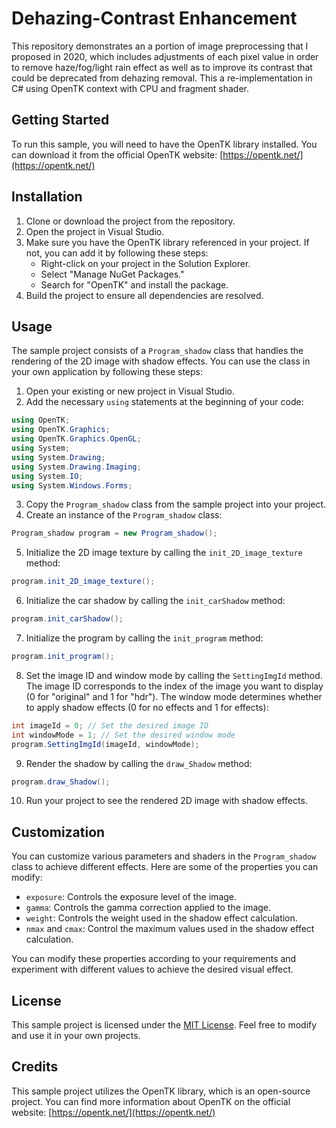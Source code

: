 # Dehazing-Contrast Enhancement

This repository demonstrates an a portion of image preprocessing that I proposed in 2020, which includes adjustments of each pixel value in order to remove haze/fog/light rain effect as well as to improve its contrast that could be deprecated from dehazing removal. This a re-implementation in C# using OpenTK context with CPU and fragment shader.

## Getting Started

To run this sample, you will need to have the OpenTK library installed. You can download it from the official OpenTK website: [https://opentk.net/](https://opentk.net/)

## Installation

1. Clone or download the project from the repository.
2. Open the project in Visual Studio.
3. Make sure you have the OpenTK library referenced in your project. If not, you can add it by following these steps:
   - Right-click on your project in the Solution Explorer.
   - Select "Manage NuGet Packages."
   - Search for "OpenTK" and install the package.
4. Build the project to ensure all dependencies are resolved.

## Usage

The sample project consists of a `Program_shadow` class that handles the rendering of the 2D image with shadow effects. You can use the class in your own application by following these steps:

1. Open your existing or new project in Visual Studio.
2. Add the necessary `using` statements at the beginning of your code:

```csharp
using OpenTK;
using OpenTK.Graphics;
using OpenTK.Graphics.OpenGL;
using System;
using System.Drawing;
using System.Drawing.Imaging;
using System.IO;
using System.Windows.Forms;
```

3. Copy the `Program_shadow` class from the sample project into your project.
4. Create an instance of the `Program_shadow` class:

```csharp
Program_shadow program = new Program_shadow();
```

5. Initialize the 2D image texture by calling the `init_2D_image_texture` method:

```csharp
program.init_2D_image_texture();
```

6. Initialize the car shadow by calling the `init_carShadow` method:

```csharp
program.init_carShadow();
```

7. Initialize the program by calling the `init_program` method:

```csharp
program.init_program();
```

8. Set the image ID and window mode by calling the `SettingImgId` method. The image ID corresponds to the index of the image you want to display (0 for "original" and 1 for "hdr"). The window mode determines whether to apply shadow effects (0 for no effects and 1 for effects):

```csharp
int imageId = 0; // Set the desired image ID
int windowMode = 1; // Set the desired window mode
program.SettingImgId(imageId, windowMode);
```

9. Render the shadow by calling the `draw_Shadow` method:

```csharp
program.draw_Shadow();
```

10. Run your project to see the rendered 2D image with shadow effects.

## Customization

You can customize various parameters and shaders in the `Program_shadow` class to achieve different effects. Here are some of the properties you can modify:

- `exposure`: Controls the exposure level of the image.
- `gamma`: Controls the gamma correction applied to the image.
- `weight`: Controls the weight used in the shadow effect calculation.
- `nmax` and `cmax`: Control the maximum values used in the shadow effect calculation.

You can modify these properties according to your requirements and experiment with different values to achieve the desired visual effect.

## License

This sample project is licensed under the [MIT License](LICENSE). Feel free to modify and use it in your own projects.

## Credits

This sample project utilizes the OpenTK library, which is an open-source project. You can find more information about OpenTK on the official website: [https://opentk.net/](https://opentk.net/)
